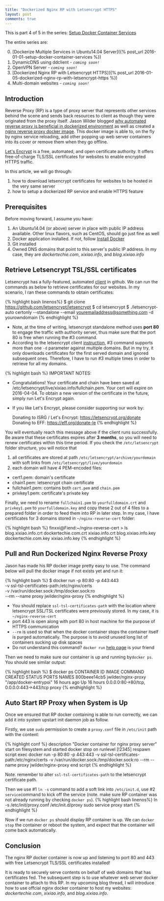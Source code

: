 ```yaml
---
title: "Dockerized Nginx RP with Letsencrypt HTTPS"
layout: post
comments: true
---
```



<p class="message">
This is part 4 of 5 in the series: <a href="/2016/01/01/setup-docker-container-services">Setup Docker Container Services</a>
</p>
The entire series are:

0. [Dockerize Multiple Services in Ubuntu14.04 Server]({% post_url 2016-01-01-setup-docker-container-services %})
1. DynamicDNS using ddclient - *`coming soon!`*
2. OpenVPN Server - *`coming soon!`*
3. [Dockerized Nginx RP with Letsencrypt HTTPS]({% post_url 2016-01-05-dockerized-nginx-rp-with-letsencrypt-https %})
4. Multi-domain websites - *`coming soon!`*

Introduction
-------

Reverse Proxy (RP) is a type of proxy server that represents other services behind the scene and sends back resources to client as though they were originated from the proxy itself. Jason Wilder blogged [why automated reverse proxy is beneficial in dockerized environment](http://jasonwilder.com/blog/2014/03/25/automated-nginx-reverse-proxy-for-docker/) as well as created a [nginx reverse proxy docker image](https://github.com/jwilder/nginx-proxy). This docker image is able to, on the fly by nginx service reloading, add other popping up web server containers into its cover or remove them when they go offline.

[Let's Encrypt](https://letsencrypt.org/) is a free, automated, and open certificate authority. It offers free-of-charge TLS/SSL certificates for websites to enable encrypted HTTPS traffic.

In this article, we will go through:

1. how to download letsencrypt certificates for websites to be hosted in the very same server
2. how to setup a dockerized RP service and enable HTTPS feature

Prerequisites
-------

Before moving forward, I assume you have:

1. An Ubuntu14.04 (or above) server in place with public IP address available. Other linux flavors, such as CentOS, should go just fine as well
2. Docker application installed. If not, follow [Install Docker](https://docs.docker.com/engine/installation/) 
3. Git installed
4. Owned DNS domains that point to this server's public IP address. In my case, they are *dockertechie.com*, *xixiao.info*, and *blog.xixiao.info*


Retrieve Letsencrypt TSL/SSL certificates
-------

Letsencrypt has a fully-featured, automated [client](https://github.com/letsencrypt/letsencrypt) in github. We can run the commands as below to retrieve certificates for our websites. In my scenario, I ran these commands to obtain certificates:

{% highlight bash linenos%}
$ git clone https://github.com/letsencrypt/letsencrypt
$ cd letsencrypt
$ ./letsencrypt-auto certonly --standalone --email youremailaddress@something.com -d yourowndomain 
{% endhighlight %}

- Note, at the time of writing, letsencrypt standalone method uses **port 80** to engage the traffic with authority server, thus make sure that the port 80 is free when running the #3 command.
- According to the letsencrypt client [instruction](https://github.com/letsencrypt/letsencrypt#how-to-run-the-client), #3 command supports more than one `-d` parameter against multiple domains. But in my try, it only downloads certificates for the first served domain and ignored subsequent ones. Therefore, I have to run #3 multiple times in order to retrieve for all my domains. 

{% highlight bash %}
IMPORTANT NOTES:
 - Congratulations! Your certificate and chain have been saved at
   /etc/letsencrypt/live/xixiao.info/fullchain.pem. Your cert will
   expire on 2016-04-04. To obtain a new version of the certificate in
   the future, simply run Let's Encrypt again.
 - If you like Let's Encrypt, please consider supporting our work by:

   Donating to ISRG / Let's Encrypt:   https://letsencrypt.org/donate
   Donating to EFF:                    https://eff.org/donate-le
{% endhighlight %}

You will eventually reach this message above if the client runs successfully. Be aware that these certificates expires after **3 months**, so you will need to renew certificates within this time period. If you check the `/etc/letsencrypt` folder structure, you will notice that 

1. all certificates are stored at path `/etc/letsencrypt/archive/yourdomain` with soft links from `/etc/letsencrypt/live/yourdomain`
2. each domain will have 4 PEM-encoded files:

- cert1.pem: domain's certificate
- chain1.pem: letsencrypt chain certificate
- fullchain1.pem: contains both `cert.pem` and `chain.pem`
- privkey1.pem: certificate's private key

Finally, we need to rename `fullchain1.pem` to `yourfulldomain.crt` and `privkey1.pem` to `yourfulldomain.key` and copy these 2 out of 4 files to a prepared folder in order to feed them into RP in later step. In my case, I have certificates for 3 domains stored in `~/nginx-reverse-cert` folder:

{% highlight bash %}
finxxi@Fiend:~/nginx-reverse-cert > ls
blog.xixiao.info.crt  dockertechie.com.crt  xixiao.info.crt
blog.xixiao.info.key  dockertechie.com.key  xixiao.info.key
{% endhighlight %}


Pull and Run Dockerized Nginx Reverse Proxy 
------

Jason has made his RP docker image pretty easy to use. The command below will pull the docker image if not exists yet and run it:

{% highlight bash %}
$ docker run -p 80:80 -p 443:443 \
-v ssl-tsl-certificates-path:/etc/nginx/certs \
-v /var/run/docker.sock:/tmp/docker.sock:ro \
--rm --name proxy jwilder/nginx-proxy
{% endhighlight %}

- You should replace `ssl-tsl-certificates-path` with the location where letsencrypt SSL/TSL certificates were previously stored. In my case, it is `~/nginx-reverse-cert`
- port 443 is open along with port 80 in host machine for the purpose of HTTPS communication
- `--rm` is used so that when the docker container stops the container itself is purged automatically. The purpose is to avoid unused long list of containers sucking up disk spaces
- Do not understand this command? `docker run` [help page](https://docs.docker.com/engine/reference/run/) is your friend

Then we need to make sure our container is up and running by`docker ps`. You should see similar output:

{% highlight bash %}
$ docker ps
CONTAINER ID        IMAGE                 COMMAND                  CREATED             STATUS              PORTS                                      NAMES
800beee14cb5        jwilder/nginx-proxy   "/app/docker-entrypoi"   16 hours ago        Up 16 hours         0.0.0.0:80->80/tcp, 0.0.0.0:443->443/tcp   proxy
{% endhighlight %}


Auto Start RP Proxy when System is Up
-------

Once we ensured that RP docker containing is able to run correctly, we can add it into system upstart init daemon job as follow.

Firstly, we use `sudo` permission to create a `proxy.conf` file in `/etc/init` path with the content:

{% highlight conf %}
description "Docker container for nginx proxy server"
start on filesystem and started docker
stop on runlevel [!2345]
respawn
script
  exec docker run -p 80:80 -p 443:443 -v ssl-tsl-certificates-path:/etc/nginx/certs -v /var/run/docker.sock:/tmp/docker.sock:ro --rm --name proxy jwilder/nginx-proxy
end script
{% endhighlight %}

Note. remember to alter `ssl-tsl-certificates-path` to the letsencrypt certificate path.

Then we use #1 `ln -s` command to add a soft link into `/etc/init.d`, use #2 `service`command to kick off the service (note. make sure RP container was not already running by checking `docker ps`).
{% highlight bash linenos%}
ln -s /etc/init/proxy.conf /etc/init.d/proxy
sudo service proxy start
{% endhighlight %}

Now if we run `docker ps` should display RP container is up. We can `docker stop` the container or reboot the system, and expect that the container will come back automatically.


Conclusion
-------

The nginx RP docker container is now up and listening to port 80 and 443 with free Letsencrypt TLS/SSL certificates installed! 

It is ready to securely serve contents on behalf of web domains that has certificates fed. The subsequent step is to use whatever web server docker container to attach to this RP. In my upcoming blog thread, I will introduce how to use offcial nginx docker container to host my websites: *dockertechie.com*, *xixiao.info*, and *blog.xixiao.info*.
